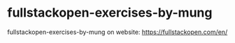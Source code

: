 # fullstackopen-exercises-by-mung
fullstackopen-exercises-by-mung on website: https://fullstackopen.com/en/
